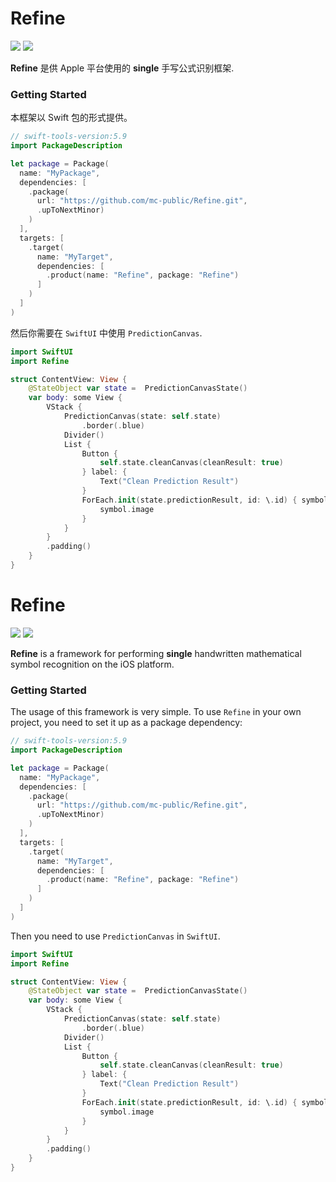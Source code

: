 # Refine

![](https://img.shields.io/badge/Platform_Compatibility-iOS15.0+-blue)
![](https://img.shields.io/badge/Swift_Compatibility-5.8-red)

**Refine** 是供 Apple 平台使用的 **single** 手写公式识别框架. 

### Getting Started

本框架以 Swift 包的形式提供。
```swift
// swift-tools-version:5.9
import PackageDescription

let package = Package(
  name: "MyPackage",
  dependencies: [
    .package(
      url: "https://github.com/mc-public/Refine.git", 
      .upToNextMinor)
    )
  ],
  targets: [
    .target(
      name: "MyTarget",
      dependencies: [
        .product(name: "Refine", package: "Refine")
      ]
    )
  ]
)
```

然后你需要在 `SwiftUI` 中使用 `PredictionCanvas`.

```swift
import SwiftUI
import Refine

struct ContentView: View {
    @StateObject var state =  PredictionCanvasState()
    var body: some View {
        VStack {
            PredictionCanvas(state: self.state)
                .border(.blue)
            Divider()
            List {
                Button {
                    self.state.cleanCanvas(cleanResult: true)
                } label: {
                    Text("Clean Prediction Result")
                }
                ForEach.init(state.predictionResult, id: \.id) { symbol in
                    symbol.image
                }
            }
        }
        .padding()
    }
}
```

# Refine

![](https://img.shields.io/badge/Platform_Compatibility-iOS15.0+-blue)
![](https://img.shields.io/badge/Swift_Compatibility-5.8-red)

**Refine** is a framework for performing **single** handwritten mathematical symbol recognition on the iOS platform. 

### Getting Started

The usage of this framework is very simple. To use `Refine` in your own project, you need to set it up as a package dependency:
```swift
// swift-tools-version:5.9
import PackageDescription

let package = Package(
  name: "MyPackage",
  dependencies: [
    .package(
      url: "https://github.com/mc-public/Refine.git", 
      .upToNextMinor)
    )
  ],
  targets: [
    .target(
      name: "MyTarget",
      dependencies: [
        .product(name: "Refine", package: "Refine")
      ]
    )
  ]
)
```

Then you need to use `PredictionCanvas` in `SwiftUI`.

```swift
import SwiftUI
import Refine

struct ContentView: View {
    @StateObject var state =  PredictionCanvasState()
    var body: some View {
        VStack {
            PredictionCanvas(state: self.state)
                .border(.blue)
            Divider()
            List {
                Button {
                    self.state.cleanCanvas(cleanResult: true)
                } label: {
                    Text("Clean Prediction Result")
                }
                ForEach.init(state.predictionResult, id: \.id) { symbol in
                    symbol.image
                }
            }
        }
        .padding()
    }
}
```
